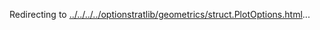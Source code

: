 Redirecting to
[../../../../optionstratlib/geometrics/struct.PlotOptions.html](../../../../optionstratlib/geometrics/struct.PlotOptions.html)\...
